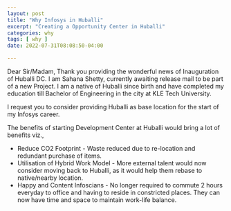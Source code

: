 ```yaml
---
layout: post
title: "Why Infosys in Huballi"
excerpt: "Creating a Opportunity Center in Huballi"
categories: why
tags: [ why ]
date: 2022-07-31T08:08:50-04:00

---
```


Dear Sir/Madam,
Thank you providing the wonderful news of Inauguration of Huballi DC. I am Sahana Shetty, currently awaiting release 
mail to be part of a new Project. I am a native of Huballi since birth and have completed my education till 
Bachelor of Engineering in the city at KLE Tech University. 

I request you to consider providing Huballi as base location for the start of my Infosys career. 

The benefits of starting Development Center at Huballi would bring a lot of benefits viz.,
* Reduce CO2 Footprint - Waste reduced due to re-location and redundant purchase of items.
* Utilisation of Hybrid Work Model - More external talent would now consider moving back to Huballi, as it would help
  them rebase to native/nearby location.
* Happy and Content Infoscians - No longer required to commute 2 hours everyday to office and having to reside in
  constricted places. They can now have time and space to maintain work-life balance.

